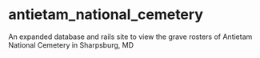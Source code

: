 # antietam_national_cemetery
An expanded database and rails site to view the grave rosters of Antietam National Cemetery in Sharpsburg, MD
